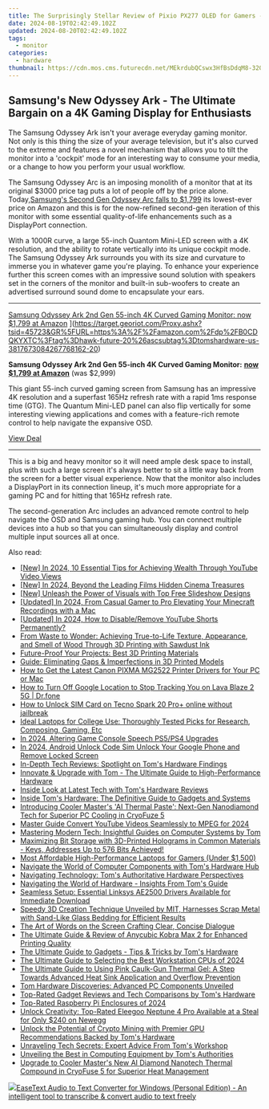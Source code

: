 ```yaml
---
title: The Surprisingly Stellar Review of Pixio PX277 OLED for Gamers - A Rare Find in Disguise
date: 2024-08-19T02:42:49.102Z
updated: 2024-08-20T02:42:49.102Z
tags:
  - monitor
categories:
  - hardware
thumbnail: https://cdn.mos.cms.futurecdn.net/MEkrdubQCswx3HfBsDdqM8-320-80.jpg
---
```


## Samsung's New Odyssey Ark - The Ultimate Bargain on a 4K Gaming Display for Enthusiasts

The Samsung Odyssey Ark isn't your average everyday gaming monitor. Not only is this thing the size of your average television, but it's also curved to the extreme and features a novel mechanism that allows you to tilt the monitor into a 'cockpit' mode for an interesting way to consume your media, or a change to how you perform your usual workflow.

 The Samsung Odyssey Arc is an imposing monolith of a monitor that at its original $3000 price tag puts a lot of people off by the price alone. Today,[Samsung's Second Gen Odyssey Arc falls to $1,799](<https://shop-links.co/link/?exclusive=1&publisher_slug=itechdaily19598&url=https%3A%2F%2Ftarget.georiot.com%2FProxy.ashx%3Ftsid%3D45723%26GR%255FURL%3Dhttps%253A%252F%252Famazon.com%252Fdp%252FB0CDQKYXTC%253Ftag%253Dhawk-future-20%2526ascsubtag%253Dtomshardware-us-9225520261495588000-20>) its lowest-ever price on Amazon and this is for the now-refined second-gen iteration of this monitor with some essential quality-of-life enhancements such as a DisplayPort connection.

 With a 1000R curve, a large 55-inch Quantom Mini-LED screen with a 4K resolution, and the ability to rotate vertically into its unique cockpit mode. The Samsung Odyssey Ark surrounds you with its size and curvature to immerse you in whatever game you're playing. To enhance your experience further this screen comes with an impressive sound solution with speakers set in the corners of the monitor and built-in sub-woofers to create an advertised surround sound dome to encapsulate your ears.

---

[Samsung Odyssey Ark 2nd Gen 55-inch 4K Curved Gaming Monitor: now $1,799 at Amazon](https://cdn.mos.cms.futurecdn.net/szhDRZbrCcfok58VCbdJ6J-200-100.png "Samsung Odyssey Ark 2nd Gen 55-inch 4K Curved Gaming Monitor: now $1,799 at Amazon") ](https://target.georiot.com/Proxy.ashx?tsid=45723&GR%5FURL=https%3A%2F%2Famazon.com%2Fdp%2FB0CDQKYXTC%3Ftag%3Dhawk-future-20%26ascsubtag%3Dtomshardware-us-3817673084267768162-20)

 **Samsung Odyssey Ark 2nd Gen 55-inch 4K Curved Gaming Monitor:** [**now $1,799 at Amazon**](https://target.georiot.com/Proxy.ashx?tsid=45723&GR%5FURL=https%3A%2F%2Famazon.com%2Fdp%2FB0CDQKYXTC%3Ftag%3Dhawk-future-20%26ascsubtag%3Dtomshardware-us-1183519488563533539-20) (was $2,999)  
  
 This giant 55-inch curved gaming screen from Samsung has an impressive 4K resolution and a superfast 165Hz refresh rate with a rapid 1ms response time (GTG). The Quantum Mini-LED panel can also flip vertically for some interesting viewing applications and comes with a feature-rich remote control to help navigate the expansive OSD.

[View Deal](https://target.georiot.com/Proxy.ashx?tsid=45723&GR%5FURL=https%3A%2F%2Famazon.com%2Fdp%2FB0CDQKYXTC%3Ftag%3Dhawk-future-20%26ascsubtag%3Dtomshardware-us-3817673084267768162-20)

---

 This is a big and heavy monitor so it will need ample desk space to install, plus with such a large screen it's always better to sit a little way back from the screen for a better visual experience. Now that the monitor also includes a DisplayPort in its connection lineup, it's much more appropriate for a gaming PC and for hitting that 165Hz refresh rate.

 The second-generation Arc includes an advanced remote control to help navigate the OSD and Samsung gaming hub. You can connect multiple devices into a hub so that you can simultaneously display and control multiple input sources all at once.

<ins class="adsbygoogle"
     style="display:block"
     data-ad-format="autorelaxed"
     data-ad-client="ca-pub-7571918770474297"
     data-ad-slot="1223367746"></ins>



<ins class="adsbygoogle"
     style="display:block"
     data-ad-client="ca-pub-7571918770474297"
     data-ad-slot="8358498916"
     data-ad-format="auto"
     data-full-width-responsive="true"></ins>

<span class="atpl-alsoreadstyle">Also read:</span>
<div><ul>
<li><a href="https://facebook-video-share.techidaily.com/new-in-2024-10-essential-tips-for-achieving-wealth-through-youtube-video-views/"><u>[New] In 2024, 10 Essential Tips for Achieving Wealth Through YouTube Video Views</u></a></li>
<li><a href="https://facebook-record-videos.techidaily.com/new-in-2024-beyond-the-leading-films-hidden-cinema-treasures/"><u>[New] In 2024, Beyond the Leading Films  Hidden Cinema Treasures</u></a></li>
<li><a href="https://some-guidance.techidaily.com/new-unleash-the-power-of-visuals-with-top-free-slideshow-designs/"><u>[New] Unleash the Power of Visuals with Top Free Slideshow Designs</u></a></li>
<li><a href="https://screen-sharing-recording.techidaily.com/updated-in-2024-from-casual-gamer-to-pro-elevating-your-minecraft-recordings-with-a-mac/"><u>[Updated] In 2024, From Casual Gamer to Pro  Elevating Your Minecraft Recordings with a Mac</u></a></li>
<li><a href="https://eaxpv-info.techidaily.com/updated-in-2024-how-to-disableremove-youtube-shorts-permanently/"><u>[Updated] In 2024, How to Disable/Remove YouTube Shorts Permanently?</u></a></li>
<li><a href="https://hardware-tips.techidaily.com/from-waste-to-wonder-achieving-true-to-life-texture-appearance-and-smell-of-wood-through-3d-printing-with-sawdust-ink/"><u>From Waste to Wonder: Achieving True-to-Life Texture, Appearance, and Smell of Wood Through 3D Printing with Sawdust Ink</u></a></li>
<li><a href="https://hardware-tips.techidaily.com/future-proof-your-projects-best-3d-printing-materials/"><u>Future-Proof Your Projects: Best 3D Printing Materials</u></a></li>
<li><a href="https://hardware-tips.techidaily.com/guide-eliminating-gaps-and-imperfections-in-3d-printed-models/"><u>Guide: Eliminating Gaps & Imperfections in 3D Printed Models</u></a></li>
<li><a href="https://hardware-updates.techidaily.com/how-to-get-the-latest-canon-pixma-mg2522-printer-drivers-for-your-pc-or-mac/"><u>How to Get the Latest Canon PIXMA MG2522 Printer Drivers for Your PC or Mac</u></a></li>
<li><a href="https://android-location-track.techidaily.com/how-to-turn-off-google-location-to-stop-tracking-you-on-lava-blaze-2-5g-drfone-by-drfone-virtual-android/"><u>How to Turn Off Google Location to Stop Tracking You on Lava Blaze 2 5G | Dr.fone</u></a></li>
<li><a href="https://sim-unlock.techidaily.com/how-to-unlock-sim-card-on-tecno-spark-20-proplus-online-without-jailbreak-by-drfone-android/"><u>How to Unlock SIM Card on Tecno Spark 20 Pro+ online without jailbreak</u></a></li>
<li><a href="https://hardware-tips.techidaily.com/1723125247767-ideal-laptops-for-college-use-thoroughly-tested-picks-for-research-composing-gaming-etc/"><u>Ideal Laptops for College Use: Thoroughly Tested Picks for Research, Composing, Gaming, Etc</u></a></li>
<li><a href="https://extra-resources.techidaily.com/in-2024-altering-game-console-speech-ps5ps4-upgrades/"><u>In 2024, Altering Game Console Speech  PS5/PS4 Upgrades</u></a></li>
<li><a href="https://sim-unlock.techidaily.com/in-2024-android-unlock-code-sim-unlock-your-google-phone-and-remove-locked-screen-by-drfone-android/"><u>In 2024, Android Unlock Code Sim Unlock Your Google Phone and Remove Locked Screen</u></a></li>
<li><a href="https://hardware-tips.techidaily.com/in-depth-tech-reviews-spotlight-on-toms-hardware-findings/"><u>In-Depth Tech Reviews: Spotlight on Tom's Hardware Findings</u></a></li>
<li><a href="https://hardware-tips.techidaily.com/innovate-and-upgrade-with-tom-the-ultimate-guide-to-high-performance-hardware/"><u>Innovate & Upgrade with Tom - The Ultimate Guide to High-Performance Hardware</u></a></li>
<li><a href="https://hardware-tips.techidaily.com/inside-look-at-latest-tech-with-toms-hardware-reviews/"><u>Inside Look at Latest Tech with Tom's Hardware Reviews</u></a></li>
<li><a href="https://hardware-tips.techidaily.com/inside-toms-hardware-the-definitive-guide-to-gadgets-and-systems/"><u>Inside Tom's Hardware: The Definitive Guide to Gadgets and Systems</u></a></li>
<li><a href="https://hardware-tips.techidaily.com/introducing-cooler-masters-ai-thermal-paste-next-gen-nanodiamond-tech-for-superior-pc-cooling-in-cryofuze-5/"><u>Introducing Cooler Master's 'AI Thermal Paste': Next-Gen Nanodiamond Tech for Superior PC Cooling in CryoFuze 5</u></a></li>
<li><a href="https://extra-guidance.techidaily.com/master-guide-convert-youtube-videos-seamlessly-to-mpeg-for-2024/"><u>Master Guide  Convert YouTube Videos Seamlessly to MPEG for 2024</u></a></li>
<li><a href="https://hardware-tips.techidaily.com/mastering-modern-tech-insightful-guides-on-computer-systems-by-tom/"><u>Mastering Modern Tech: Insightful Guides on Computer Systems by Tom</u></a></li>
<li><a href="https://hardware-tips.techidaily.com/maximizing-bit-storage-with-3d-printed-holograms-in-common-materials-keys-addresses-up-to-576-bits-achieved/"><u>Maximizing Bit Storage with 3D-Printed Holograms in Common Materials - Keys, Addresses Up to 576 Bits Achieved!</u></a></li>
<li><a href="https://hardware-tips.techidaily.com/most-affordable-high-performance-laptops-for-gamers-under-1500/"><u>Most Affordable High-Performance Laptops for Gamers (Under $1,500)</u></a></li>
<li><a href="https://hardware-tips.techidaily.com/navigate-the-world-of-computer-components-with-toms-hardware-hub/"><u>Navigate the World of Computer Components with Tom's Hardware Hub</u></a></li>
<li><a href="https://hardware-tips.techidaily.com/navigating-technology-toms-authoritative-hardware-perspectives/"><u>Navigating Technology: Tom's Authoritative Hardware Perspectives</u></a></li>
<li><a href="https://hardware-tips.techidaily.com/navigating-the-world-of-hardware-insights-from-toms-guide/"><u>Navigating the World of Hardware - Insights From Tom's Guide</u></a></li>
<li><a href="https://win-amazing.techidaily.com/seamless-setup-essential-linksys-ae2500-drivers-available-for-immediate-download/"><u>Seamless Setup: Essential Linksys AE2500 Drivers Available for Immediate Download</u></a></li>
<li><a href="https://hardware-tips.techidaily.com/speedy-3d-creation-technique-unveiled-by-mit-harnesses-scrap-metal-with-sand-like-glass-bedding-for-efficient-results/"><u>Speedy 3D Creation Technique Unveiled by MIT, Harnesses Scrap Metal with Sand-Like Glass Bedding for Efficient Results</u></a></li>
<li><a href="https://extra-resources.techidaily.com/the-art-of-words-on-the-screen-crafting-clear-concise-dialogue/"><u>The Art of Words on the Screen  Crafting Clear, Concise Dialogue</u></a></li>
<li><a href="https://hardware-tips.techidaily.com/the-ultimate-guide-and-review-of-anycubic-kobra-max-2-for-enhanced-printing-quality/"><u>The Ultimate Guide & Review of Anycubic Kobra Max 2 for Enhanced Printing Quality</u></a></li>
<li><a href="https://hardware-tips.techidaily.com/the-ultimate-guide-to-gadgets-tips-and-tricks-by-toms-hardware/"><u>The Ultimate Guide to Gadgets - Tips & Tricks by Tom's Hardware</u></a></li>
<li><a href="https://hardware-tips.techidaily.com/the-ultimate-guide-to-selecting-the-best-workstation-cpus-of-2024/"><u>The Ultimate Guide to Selecting the Best Workstation CPUs of 2024</u></a></li>
<li><a href="https://hardware-tips.techidaily.com/the-ultimate-guide-to-using-pink-caulk-gun-thermal-gel-a-step-towards-advanced-heat-sink-application-and-overflow-prevention/"><u>The Ultimate Guide to Using Pink Caulk-Gun Thermal Gel: A Step Towards Advanced Heat Sink Application and Overflow Prevention</u></a></li>
<li><a href="https://hardware-tips.techidaily.com/tom-hardware-discoveries-advanced-pc-components-unveiled/"><u>Tom Hardware Discoveries: Advanced PC Components Unveiled</u></a></li>
<li><a href="https://hardware-tips.techidaily.com/top-rated-gadget-reviews-and-tech-comparisons-by-toms-hardware/"><u>Top-Rated Gadget Reviews and Tech Comparisons by Tom's Hardware</u></a></li>
<li><a href="https://hardware-tips.techidaily.com/top-rated-raspberry-pi-enclosures-of-2024/"><u>Top-Rated Raspberry Pi Enclosures of 2024</u></a></li>
<li><a href="https://hardware-tips.techidaily.com/unlock-creativity-top-rated-eleegoo-neptune-4-pro-available-at-a-steal-for-only-240-on-newegg/"><u>Unlock Creativity: Top-Rated Eleegoo Neptune 4 Pro Available at a Steal for Only $240 on Newegg</u></a></li>
<li><a href="https://hardware-tips.techidaily.com/unlock-the-potential-of-crypto-mining-with-premier-gpu-recommendations-backed-by-toms-hardware/"><u>Unlock the Potential of Crypto Mining with Premier GPU Recommendations Backed by Tom's Hardware</u></a></li>
<li><a href="https://hardware-tips.techidaily.com/unraveling-tech-secrets-expert-advice-from-toms-workshop/"><u>Unraveling Tech Secrets: Expert Advice From Tom's Workshop</u></a></li>
<li><a href="https://hardware-tips.techidaily.com/unveiling-the-best-in-computing-equipment-by-toms-authorities/"><u>Unveiling the Best in Computing Equipment by Tom's Authorities</u></a></li>
<li><a href="https://hardware-tips.techidaily.com/upgrade-to-cooler-masters-new-ai-diamond-nanotech-thermal-compound-in-cryofuse-5-for-superior-heat-management/"><u>Upgrade to Cooler Master's New AI Diamond Nanotech Thermal Compound in CryoFuse 5 for Superior Heat Management</u></a></li>
</ul></div>

<!-- affiliate ads begin -->
<a href="https://secure.2checkout.com/order/checkout.php?PRODS=40203538&QTY=1&AFFILIATE=108875&CART=1"><img src="https://secure.avangate.com/images/merchant/cc4b82e826b52ec41c810301548e8f48/products/audio-to-text-transcription-software.png" border="0">EaseText Audio to Text Converter for Windows (Personal Edition) - An intelligent tool to transcribe & convert audio to text freely </a>
<!-- affiliate ads end -->